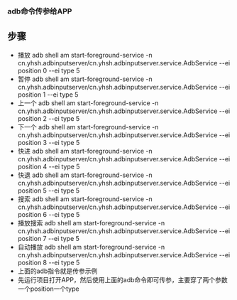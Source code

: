 ### adb命令传参给APP
## 步骤
-  播放	    adb shell am start-foreground-service -n cn.yhsh.adbinputserver/cn.yhsh.adbinputserver.service.AdbService --ei position 0 --ei type 5
-  暂停	    adb shell am start-foreground-service -n cn.yhsh.adbinputserver/cn.yhsh.adbinputserver.service.AdbService --ei position 1 --ei type 5
-  上一个    adb shell am start-foreground-service -n cn.yhsh.adbinputserver/cn.yhsh.adbinputserver.service.AdbService --ei position 2 --ei type 5
-  下一个    adb shell am start-foreground-service -n cn.yhsh.adbinputserver/cn.yhsh.adbinputserver.service.AdbService --ei position 3 --ei type 5
-  快进	    adb shell am start-foreground-service -n cn.yhsh.adbinputserver/cn.yhsh.adbinputserver.service.AdbService --ei position 4 --ei type 5
-  快退	    adb shell am start-foreground-service -n cn.yhsh.adbinputserver/cn.yhsh.adbinputserver.service.AdbService --ei position 5 --ei type 5
-  搜索	    adb shell am start-foreground-service -n cn.yhsh.adbinputserver/cn.yhsh.adbinputserver.service.AdbService --ei position 6 --ei type 5
-  播放搜索  adb shell am start-foreground-service -n cn.yhsh.adbinputserver/cn.yhsh.adbinputserver.service.AdbService --ei position 7 --ei type 5
-  自动播放  adb shell am start-foreground-service -n cn.yhsh.adbinputserver/cn.yhsh.adbinputserver.service.AdbService --ei position 8 --ei type 5 
-  上面的adb指令就是传参示例
-  先运行项目打开APP，然后使用上面的adb命令即可传参，主要穿了两个参数一个position一个type